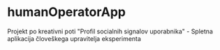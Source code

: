 # humanOperatorApp
Projekt po kreativni poti "Profil socialnih signalov uporabnika" - Spletna aplikacija človeškega upravitelja eksperimenta
